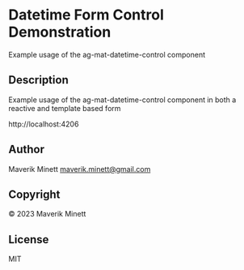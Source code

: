 # Datetime Form Control Demonstration

Example usage of the ag-mat-datetime-control component 

## Description

Example usage of the ag-mat-datetime-control component in both a reactive and template based form

http://localhost:4206


## Author

Maverik Minett  maverik.minett@gmail.com

## Copyright

© 2023 Maverik Minett

## License

MIT
